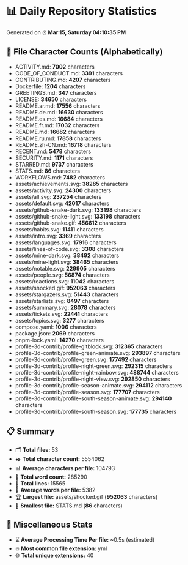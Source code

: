 # 📊 Daily Repository Statistics
Generated on ⏰ **Mar 15, Saturday 04:10:35 PM**

## 📂 File Character Counts (Alphabetically)
- ACTIVITY.md: **7002** characters
- CODE_OF_CONDUCT.md: **3391** characters
- CONTRIBUTING.md: **4207** characters
- Dockerfile: **1204** characters
- GREETINGS.md: **347** characters
- LICENSE: **34650** characters
- README.ar.md: **17556** characters
- README.de.md: **16630** characters
- README.es.md: **16684** characters
- README.fr.md: **17032** characters
- README.md: **16682** characters
- README.ru.md: **17858** characters
- README.zh-CN.md: **16718** characters
- RECENT.md: **5478** characters
- SECURITY.md: **1171** characters
- STARRED.md: **9737** characters
- STATS.md: **86** characters
- WORKFLOWS.md: **7482** characters
- assets/achievements.svg: **38285** characters
- assets/activity.svg: **24300** characters
- assets/all.svg: **237254** characters
- assets/default.svg: **42017** characters
- assets/github-snake-dark.svg: **133198** characters
- assets/github-snake-light.svg: **133198** characters
- assets/github-snake.gif: **456612** characters
- assets/habits.svg: **11411** characters
- assets/intro.svg: **3369** characters
- assets/languages.svg: **17916** characters
- assets/lines-of-code.svg: **3308** characters
- assets/mine-dark.svg: **38492** characters
- assets/mine-light.svg: **38465** characters
- assets/notable.svg: **229905** characters
- assets/people.svg: **56874** characters
- assets/reactions.svg: **11042** characters
- assets/shocked.gif: **952063** characters
- assets/stargazers.svg: **51443** characters
- assets/starlists.svg: **8497** characters
- assets/summary.svg: **28078** characters
- assets/tickets.svg: **22441** characters
- assets/topics.svg: **3277** characters
- compose.yaml: **1006** characters
- package.json: **2069** characters
- pnpm-lock.yaml: **14270** characters
- profile-3d-contrib/profile-gitblock.svg: **312365** characters
- profile-3d-contrib/profile-green-animate.svg: **293897** characters
- profile-3d-contrib/profile-green.svg: **177492** characters
- profile-3d-contrib/profile-night-green.svg: **292315** characters
- profile-3d-contrib/profile-night-rainbow.svg: **488744** characters
- profile-3d-contrib/profile-night-view.svg: **292850** characters
- profile-3d-contrib/profile-season-animate.svg: **294112** characters
- profile-3d-contrib/profile-season.svg: **177707** characters
- profile-3d-contrib/profile-south-season-animate.svg: **294140** characters
- profile-3d-contrib/profile-south-season.svg: **177735** characters

## 📋 Summary
- 🗂️ **Total files:** 53
- ✒️ **Total character count:** 5554062
- 📊 **Average characters per file:** 104793
- 📝 **Total word count:** 285290
- 🧾 **Total lines:** 15565
- 📐 **Average words per file:** 5382
- 🏆 **Largest file:** assets/shocked.gif (**952063** characters)
- 🥉 **Smallest file:** STATS.md (**86** characters)

## 🌟 Miscellaneous Stats
- ⌛ **Average Processing Time Per file:** ~0.5s (estimated)
- 🔥 **Most common file extension:** yml
- 🌐 **Total unique extensions:** 40

